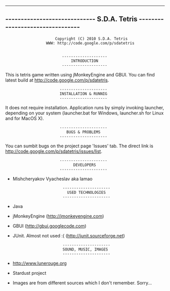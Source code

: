 --------------------------------------------------------------------------------
-----------------------------   S.D.A. Tetris   --------------------------------
--------------------------------------------------------------------------------

                          Copyright (C) 2010 S.D.A. Tetris
                      WWW: http://code.google.com/p/sdatetris


                             --------------------
                                 INTRODUCTION   
                             --------------------

 This is tetris game written using jMonkeyEngine and GBUI. You can find latest
build at http://code.google.com/p/sdatetris.

                            ---------------------
                            INSTALLATION & RUNNIG
                            ---------------------

 It does not require installation. Application runs by simply invoking launcher,
depending on your system (launcher.bat for Windows, launcher.sh for Linux and
for MacOS X).

                            ---------------------
                               BUGS & PROBLEMS
                            ---------------------

 You can sumbit bugs on the project page 'Issues' tab. The direct link is
http://code.google.com/p/sdatetris/issues/list.

                            ---------------------
                                  DEVELOPERS
                            ---------------------

- Mishcheryakov Vyacheslav aka lamao

                            ---------------------
                              USED TECHNOLOGIES
                            ---------------------

- Java
- jMonkeyEngine (http://jmonkeyengine.com)
- GBUI (http://gbui.googlecode.com)
- JUnit. Almost not used :( (http://junit.sourceforge.net)

                            ---------------------
                            SOUND, MUSIC, IMAGES
                            ---------------------
- http://www.lunerouge.org
- Stardust project
- Images are from different sources which I don't remember. Sorry...
